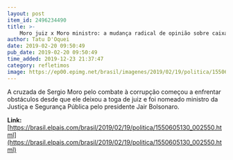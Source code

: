 ```yaml
---
layout: post
item_id: 2496234490
title: >-
    Moro juiz x Moro ministro: a mudança radical de opinião sobre caixa dois
author: Tatu D'Oquei
date: 2019-02-20 09:50:49
pub_date: 2019-02-20 09:50:49
time_added: 2019-12-23 21:37:47
category: refletimos
image: https://ep00.epimg.net/brasil/imagenes/2019/02/19/politica/1550605130_002550_1550610582_rrss_normal.jpg
---
```


A cruzada de Sergio Moro pelo combate à corrupção começou a enfrentar obstáculos desde que ele deixou a toga de juiz e foi nomeado ministro da Justiça e Segurança Pública pelo presidente Jair Bolsonaro.

**Link:** [https://brasil.elpais.com/brasil/2019/02/19/politica/1550605130_002550.html](https://brasil.elpais.com/brasil/2019/02/19/politica/1550605130_002550.html)

